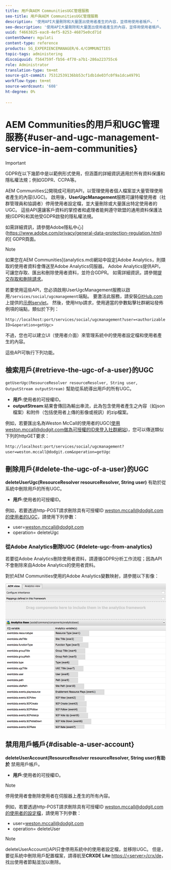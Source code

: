 ```yaml
---
title: 用戶與AEM CommunitiesUGC管理服務
seo-title: 用戶與AEM CommunitiesUGC管理服務
description: '使用API大量刪除和大量匯出使用者產生的內容，並停用使用者帳戶。 '
seo-description: '使用API大量刪除和大量匯出使用者產生的內容，並停用使用者帳戶。 '
uuid: f4663825-eac8-4ef5-8253-46875e0cd71d
contentOwner: mgulati
content-type: reference
products: SG_EXPERIENCEMANAGER/6.4/COMMUNITIES
topic-tags: administering
discoiquuid: f564759f-fb56-4f70-a7b1-286a223755c6
role: Administrator
translation-type: tm+mt
source-git-commit: 75312539136bb53cf1db1de03fc0f9a1dca49791
workflow-type: tm+mt
source-wordcount: '608'
ht-degree: 0%

---
```



# AEM Communities的用戶和UGC管理服務{#user-and-ugc-management-service-in-aem-communities}

>[!IMPORTANT]
>
>GDPR在以下幾節中是以範例形式使用，但涵蓋的詳細資訊適用於所有資料保護和隱私權法規；例如GDPR、CCPA等。

AEM Communities公開現成可用的API，以管理使用者個人檔案並大量管理使用者產生的內容(UGC)。 啟用後，**UserUgcManagement**&#x200B;服務可讓特權使用者（社群管理員和協調者）停用使用者設定檔，並大量刪除或大量匯出特定使用者的UGC。 這些API還讓客戶資料的掌控者和處理者能夠遵守歐盟的通用資料保護法規(GDPR)和其他受GDPR啟發的隱私權法規。

如需詳細資訊，請參閱Adobe隱私中心](https://www.adobe.com/privacy/general-data-protection-regulation.html)的[ GDPR頁面。

>[!NOTE]
>
>如果您在AEM Communities](analytics.md)網站中設定[Adobe Analytics，則擷取的使用者資料會傳送至Adobe Analytics伺服器。 Adobe Analytics提供API，可讓您存取、匯出和刪除使用者資料，並符合GDPR。 如需詳細資訊，請參閱[提交存取和刪除請求](https://docs.adobe.com/content/help/en/analytics/admin/data-governance/gdpr-submit-access-delete.html)。

若要使用這些API，您必須啟用UserUgcManagement服務以啟用`/services/social/ugcmanagement`端點。 要激活此服務，請安裝[GitHub.com](https://github.com/Adobe-Marketing-Cloud/aem-communities-ugc-migration/tree/main/bundles/communities-ugc-management-servlet)上提供的[示例servlet](https://github.com/Adobe-Marketing-Cloud/aem-communities-ugc-migration/tree/main/bundles/communities-ugc-management-servlet)。 然後，使用http請求，使用適當的參數點擊社群網站發佈例項的端點，類似於下列：

`http://localhost:port/services/social/ugcmanagement?user=<authorizable ID>&operation<getUgc>`

不過，您也可以建立UI（使用者介面）來管理系統中的使用者設定檔和使用者產生的內容。

這些API可執行下列功能。

## 檢索用戶{#retrieve-the-ugc-of-a-user}的UGC

`getUserUgc(ResourceResolver resourceResolver, String user, OutputStream outputStream)` 幫助從系統導出用戶的所有UGC。

* **用戶**:使用者的可授權ID。
* **outputStream**:結果會傳回為輸出串流，此為包含使用者產生之內容（如json檔案）和附件（包括使用者上傳的影像或視訊）的zip檔案。

例如，若要匯出名為Weston McCall的使用者的UGC(使用weston.mccall@dodgit.com做為可授權的ID來登入社群網站)，您可以傳送類似下列的httpGET要求：

`http://localhost:port/services/social/ugcmanagement?user=weston.mccall@dodgit.com&operation=getUgc`

## 刪除用戶{#delete-the-ugc-of-a-user}的UGC

**deleteUserUgc(ResourceResolver resourceResolver, String user)** 有助於從系統中刪除用戶的所有UGC。

* **用戶**:使用者的可授權ID。

例如，若要透過http-POST請求刪除具有可授權ID weston.mccall@dodgit.com的使用者的UGC，請使用下列參數：

* user=weston.mccall@dodgit.com
* operation= deleteUgc

### 從Adobe Analytics刪除UGC {#delete-ugc-from-analytics}

若要從Adobe Analytics刪除使用者資料，請遵循GDPR分析工作流程；因為API不會刪除來自Adobe Analytics的使用者資料。

對於AEM Communities使用的Adobe Analytics變數映射，請參閱以下影像：

![AEMAdobe Analytics社區變數映射](assets/Analytics-Communities-Mapping.png)

## 禁用用戶帳戶{#disable-a-user-account}

**deleteUserAccount(ResourceResolver resourceResolver, String user)有助於** 禁用用戶帳戶。

* **用戶**:使用者的可授權ID。

>[!NOTE]
>
>停用使用者會刪除使用者在伺服器上產生的所有內容。

例如，若要透過http-POST請求刪除具有可授權ID weston.mccall@dodgit.com的使用者的設定檔，請使用下列參數：

* user=weston.mccall@dodgit.com
* operation= deleteUser

>[!NOTE]
>
>deleteUserAccount()API只會停用系統中的使用者設定檔，並移除UGC。 但是，要從系統中刪除用戶配置檔案，請導航至&#x200B;**CRXDE Lite**:[https://&lt;server>/crx/de](http://localhost:4502/crx/de)，找出使用者節點並加以刪除。
